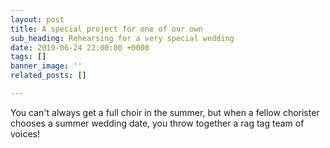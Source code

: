 ```yaml
---
layout: post
title: A special project for one of our own
sub_heading: Rehearsing for a very special wedding
date: 2019-06-24 22:00:00 +0000
tags: []
banner_image: ''
related_posts: []

---
```

You can't always get a full choir in the summer, but when a fellow chorister chooses a summer wedding date, you throw together a rag tag team of voices!